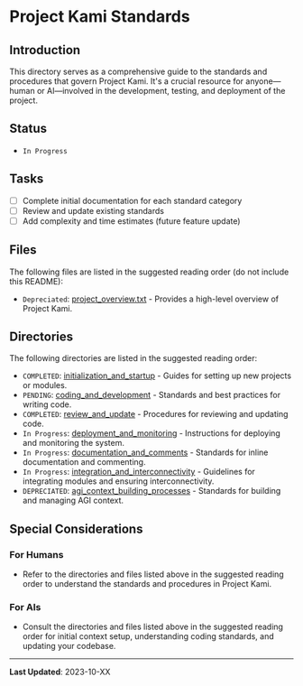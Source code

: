 # Project Kami Standards

## Introduction
This directory serves as a comprehensive guide to the standards and procedures that govern Project Kami. It's a crucial resource for anyone—human or AI—involved in the development, testing, and deployment of the project.

## Status
- `In Progress`

## Tasks
- [ ] Complete initial documentation for each standard category
- [ ] Review and update existing standards
- [ ] Add complexity and time estimates (future feature update)

## Files
The following files are listed in the suggested reading order (do not include this README):
- `Depreciated`: [project_overview.txt](./project_overview.txt) - Provides a high-level overview of Project Kami.

## Directories
The following directories are listed in the suggested reading order:

- `COMPLETED`: [initialization_and_startup](./initialization_and_startup) - Guides for setting up new projects or modules.
- `PENDING`: [coding_and_development](./coding_and_development) - Standards and best practices for writing code.
- `COMPLETED`: [review_and_update](./review_and_update) - Procedures for reviewing and updating code.
- `In Progress`: [deployment_and_monitoring](./deployment_and_monitoring) - Instructions for deploying and monitoring the system.
- `In Progress`: [documentation_and_comments](./documentation_and_comments) - Standards for inline documentation and commenting.
- `In Progress`: [integration_and_interconnectivity](./integration_and_interconnectivity) - Guidelines for integrating modules and ensuring interconnectivity.
- `DEPRECIATED`: [agi_context_building_processes](./agi_context_building_processes) - Standards for building and managing AGI context.

## Special Considerations
### For Humans
- Refer to the directories and files listed above in the suggested reading order to understand the standards and procedures in Project Kami.

### For AIs
- Consult the directories and files listed above in the suggested reading order for initial context setup, understanding coding standards, and updating your codebase.

---
**Last Updated**: 2023-10-XX
